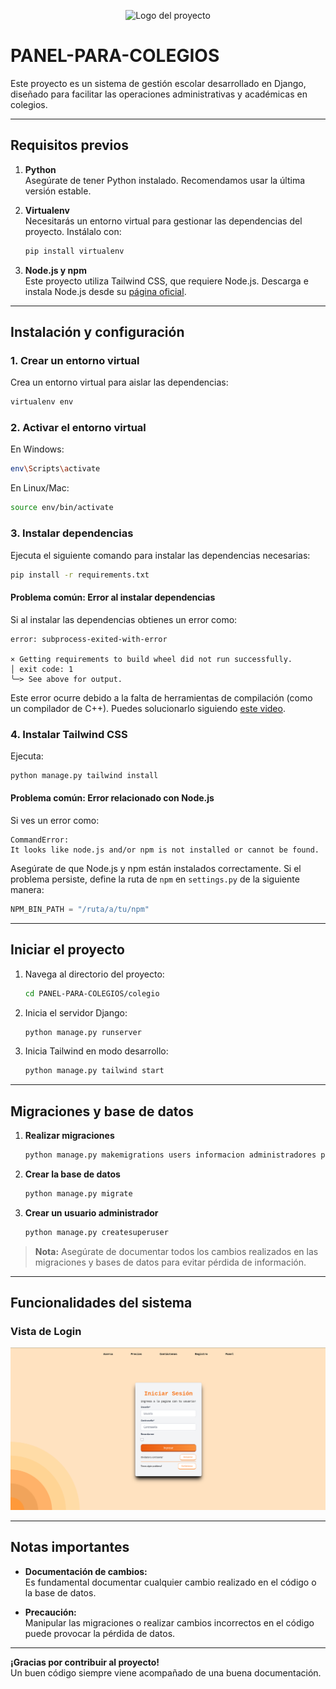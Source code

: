 <p align="center">
  <img width="150px" src="https://i.ibb.co/bXvzjXm/LOGO-h1.png" alt="Logo del proyecto" />
</p>

# PANEL-PARA-COLEGIOS

Este proyecto es un sistema de gestión escolar desarrollado en Django, diseñado para facilitar las operaciones administrativas y académicas en colegios.

---

## Requisitos previos

1. **Python**  
   Asegúrate de tener Python instalado. Recomendamos usar la última versión estable.  

2. **Virtualenv**  
   Necesitarás un entorno virtual para gestionar las dependencias del proyecto. Instálalo con:  
   ```bash
   pip install virtualenv
   ```  

3. **Node.js y npm**  
   Este proyecto utiliza Tailwind CSS, que requiere Node.js. Descarga e instala Node.js desde su [página oficial](https://nodejs.org/en/download).  

---

## Instalación y configuración

### 1. Crear un entorno virtual  
Crea un entorno virtual para aislar las dependencias:  
```bash
virtualenv env
```

### 2. Activar el entorno virtual  
En Windows:  
```bash
env\Scripts\activate
```
En Linux/Mac:  
```bash
source env/bin/activate
```

### 3. Instalar dependencias  
Ejecuta el siguiente comando para instalar las dependencias necesarias:  
```bash
pip install -r requirements.txt
```

#### Problema común: Error al instalar dependencias  
Si al instalar las dependencias obtienes un error como:  
```plaintext
error: subprocess-exited-with-error

× Getting requirements to build wheel did not run successfully.
│ exit code: 1
╰─> See above for output.
```
Este error ocurre debido a la falta de herramientas de compilación (como un compilador de C++). Puedes solucionarlo siguiendo [este video](https://youtu.be/wTv8rNobJsw?si=6nO7UaryScIcNIo9).  

### 4. Instalar Tailwind CSS  
Ejecuta:  
```bash
python manage.py tailwind install
```

#### Problema común: Error relacionado con Node.js  
Si ves un error como:  
```plaintext
CommandError: 
It looks like node.js and/or npm is not installed or cannot be found.
```
Asegúrate de que Node.js y npm están instalados correctamente. Si el problema persiste, define la ruta de `npm` en `settings.py` de la siguiente manera:  
```python
NPM_BIN_PATH = "/ruta/a/tu/npm"
```

---

## Iniciar el proyecto

1. Navega al directorio del proyecto:  
   ```bash
   cd PANEL-PARA-COLEGIOS/colegio
   ```

2. Inicia el servidor Django:  
   ```bash
   python manage.py runserver
   ```

3. Inicia Tailwind en modo desarrollo:  
   ```bash
   python manage.py tailwind start
   ```

---

## Migraciones y base de datos

1. **Realizar migraciones**  
   ```bash
   python manage.py makemigrations users informacion administradores profesores gestores acudientes alumnos
   ```

2. **Crear la base de datos**  
   ```bash
   python manage.py migrate
   ```

3. **Crear un usuario administrador**  
   ```bash
   python manage.py createsuperuser
   ```

> **Nota:** Asegúrate de documentar todos los cambios realizados en las migraciones y bases de datos para evitar pérdida de información.

---

## Funcionalidades del sistema

### Vista de Login  
<p align="center">
  <img src="./Documentation/images/login.png" alt="Vista de Login">
</p>

---

## Notas importantes

- **Documentación de cambios:**  
  Es fundamental documentar cualquier cambio realizado en el código o la base de datos.  

- **Precaución:**  
  Manipular las migraciones o realizar cambios incorrectos en el código puede provocar la pérdida de datos.  

---

**¡Gracias por contribuir al proyecto!**  
Un buen código siempre viene acompañado de una buena documentación.